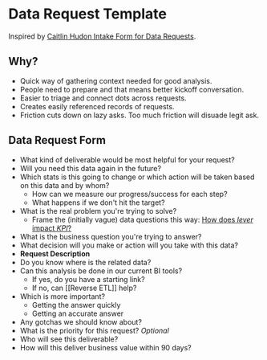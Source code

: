 # Data Request Template

Inspired by [Caitlin Hudon Intake Form for Data Requests](https://caitlinhudon.com/2020/09/16/data-intake-form/).

## Why?

- Quick way of gathering context needed for good analysis.
- People need to prepare and that means better kickoff conversation.
- Easier to triage and connect dots across requests.
- Creates easily referenced records of requests.
- Friction cuts down on lazy asks. Too much friction will disuade legit ask.

## Data Request Form

- What kind of deliverable would be most helpful for your request?
- Will you need this data again in the future?
- Which stats is this going to change or which action will be taken based on this data and by whom?
  - How can we measure our progress/success for each step?
  - What happens if we don't hit the target?
- What is the real problem you're trying to solve?
  - Frame the (initially vague) data questions this way: [How does _lever_ impact _KPI_?](https://www.narrator.ai/blog/how-i-frame-data-questions-to-make-analyses-more-useful/)
- What is the business question you're trying to answer?
- What decision will you make or action will you take with this data?
- **Request Description**
- Do you know where is the related data?
- Can this analysis be done in our current BI tools?
  - If yes, do you have a starting link?
  - If no, can [[Reverse ETL]] help?
- Which is more important?
  - Getting the answer quickly
  - Getting an accurate answer
- Any gotchas we should know about?
- What is the priority for this request? _Optional_
- Who will see this deliverable?
- How will this deliver business value within 90 days?

